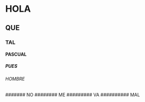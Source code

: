 # HOLA
## QUE
### TAL
#### PASCUAL
##### PUES
###### HOMBRE
####### NO
######## ME
######### VA
########## MAL